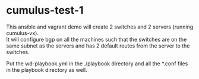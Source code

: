 # cumulus-test-1

This ansible and vagrant demo will create 2 switches and 2 servers (running cumulus-vx).  
It will configure bgp on all the machines such that the switches are on the same subnet as the servers and has 2 default routes from the server to the switches.

Put the wd-playbook.yml in the ./playbook directory and all the *.conf files in the playbook directory as well.

